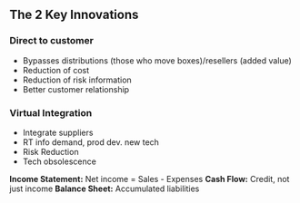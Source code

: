 ## The 2 Key Innovations
### Direct to customer
- Bypasses distributions (those who move boxes)/resellers (added value)
- Reduction of cost
- Reduction of risk information
- Better customer relationship

### Virtual Integration
- Integrate suppliers
- RT info demand, prod dev. new tech
- Risk Reduction
- Tech obsolescence

**Income Statement:** Net income = Sales - Expenses
**Cash Flow:** Credit, not just income
**Balance Sheet:** Accumulated liabilities

